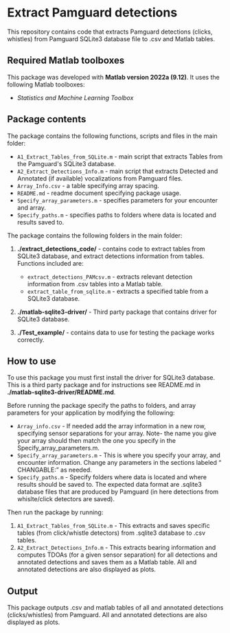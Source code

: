 # Extract Pamguard detections

This repository contains code that extracts Pamguard detections (clicks, whistles) from Pamguard SQLite3 database file to .csv and Matlab tables. 

## Required Matlab toolboxes

This package was developed with **Matlab version 2022a (9.12)**. It uses the following Matlab toolboxes:
- *Statistics and Machine Learning Toolbox*

## Package contents

The package contains the following functions, scripts and files in the main folder:

- `A1_Extract_Tables_from_SQLite.m` - main script that extracts Tables from the Pamguard's SQLite3 database.
- `A2_Extract_Detections_Info.m` - main script that extracts Detected and Annotated (if available) vocalizations from Pamguard files.
- `Array_Info.csv` - a table specifying array spacing.
- `README.md` - readme document specifying package usage.
- `Specify_array_parameters.m` - specifies parameters for your encounter and array.
- `Specify_paths.m`  - specifies paths to folders where data is located and results saved to.



The package contains the following folders in the main folder:
1) **./extract_detections_code/** - contains code to extract tables from SQLite3 database, and extract detections information from tables. Functions included are:
     - `extract_detections_PAMcsv.m` - extracts relevant detection information from .csv tables into a Matlab table.
     - `extract_table_from_sqlite.m` - extracts a specified table from a SQLite3 database.

2) **./matlab-sqlite3-driver/** - Third party package that contains driver for SQLite3 database.
3) **./Test_example/** - contains data to use for testing the package works correctly.



## How to use

To use this package you must first install the driver for SQLite3 database. This is a third party package and for instructions see README.md in **./matlab-sqlite3-driver/README.md**.


Before running the package specify the paths to folders, and array parameters for your application by modifying the following: 
- `Array_info.csv` - If needed add the array information in a new row, specifying sensor separations for your array. Note- the name you give your array should then match the one you specify in the Specify_array_parameters.m.
- `Specify_array_parameters.m` - This is where you specify your array, and encounter information. Change any parameters in the sections labeled “ CHANGABLE:” as needed. 
- `Specify_paths.m` - Specify folders where data is located and where results should be saved to. The expected data format are .sqlite3 database files that are produced by Pamguard (in here detections from whislte/click detectors are saved).

Then run the package by running:
1) `A1_Extract_Tables_from_SQLite.m` - This extracts and saves specific tables (from click/whistle detectors) from .sqlite3 database to .csv tables.
2) `A2_Extract_Detections_Info.m` - This extracts bearing information and computes TDOAs (for a given sensor separation) for all detections and annotated detections and saves them as a Matlab table. All and annotated detections are also displayed as plots.

## Output

This package outputs .csv and matlab tables of all and annotated detections (clicks/whistles) from Pamguard. All and annotated detections are also displayed as plots.
